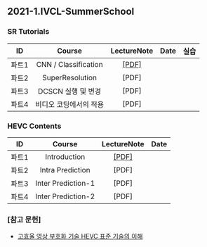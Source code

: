 ## 2021-1.IVCL-SummerSchool
    
     
### SR Tutorials  
    
| ID | Course | LectureNote | Date | 실습 |
|:---:|:---:|:---:|:---:|:---:|
| 파트1 | CNN / Classification | [[PDF]]() |  |  |
| 파트2 | SuperResolution | [PDF] |  |  |
| 파트3 | DCSCN 실행 및 변경 | [PDF] |  |  |
| 파트4 | 비디오 코딩에서의 적용 | [PDF] |  |  |     
     
### HEVC Contents  
| ID | Course | LectureNote | Date |
|:---:|:---:|:---:|:---:|
| 파트1 | Introduction | [[PDF]]() |  | 
| 파트2 | Intra Prediction | [PDF] |  |
| 파트3 | Inter Prediction-1 | [PDF] |  |
| 파트4 | Inter Prediction-2 | [PDF] |  |


### [참고 문헌]
- [고효율 영상 부호화 기술 HEVC 표준 기술의 이해](http://www.kyobobook.co.kr/product/detailViewKor.laf?ejkGb=KOR&mallGb=KOR&barcode=9791156004042&orderClick=LAG&Kc=)
